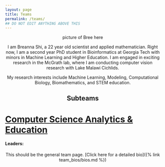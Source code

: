 ```yaml
---
layout: page
title: Teams
permalink: /teams/
## DO NOT EDIT ANYTHING ABOVE THIS
---
```


<head>
  <style>
    p {text-align: center;}
    h2 {text-align: center;}
  </style>
</head>

<p>picture of Bree here </p>

<p>I am Breanna Shi, a 22 year old scientist and applied mathematician. Right now, I am a second year PhD student in Bioinformatics at Georgia Tech with minors in Machine Learning and Higher Education. I am engaged in exciting research in the McGrath lab, where I am conducting computer vision research with Lake Malawi Cichlids.

My research interests include Machine Learning, Modeling, Computational Biology, Biomathematics, and STEM education.</p>

<h2> Subteams </h2>
<h1><a href= "/team_bios/bios.md">Computer Science Analytics & Education</a></h1>
<h4>Leaders:</h4>

This should be the general team page. [Click here for a detailed bio]({% link team_bios/bios.md %})
